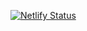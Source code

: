 [![Netlify Status](https://api.netlify.com/api/v1/badges/104b42ae-d077-424c-8268-b386bf904705/deploy-status)](https://app.netlify.com/sites/chaddugas/deploys)